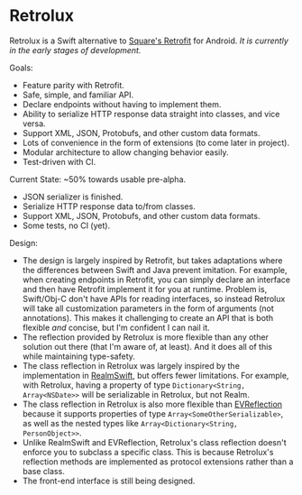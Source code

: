 # Retrolux

Retrolux is a Swift alternative to [Square's Retrofit](https://github.com/square/retrofit) for Android. *It is currently in the early stages of development.*

Goals:
- Feature parity with Retrofit.
- Safe, simple, and familiar API.
- Declare endpoints without having to implement them.
- Ability to serialize HTTP response data straight into classes, and vice versa.
- Support XML, JSON, Protobufs, and other custom data formats.
- Lots of convenience in the form of extensions (to come later in project).
- Modular architecture to allow changing behavior easily.
- Test-driven with CI.

Current State: ~50% towards usable pre-alpha.
- JSON serializer is finished.
- Serialize HTTP response data to/from classes.
- Support XML, JSON, Protobufs, and other custom data formats.
- Some tests, no CI (yet).

Design:
- The design is largely inspired by Retrofit, but takes adaptations where the differences between Swift and Java prevent imitation. For example, when creating endpoints in Retrofit, you can simply declare an interface and then have Retrofit implement it for you at runtime. Problem is, Swift/Obj-C don't have APIs for reading interfaces, so instead Retrolux will take all customization parameters in the form of arguments (not annotations). This makes it challenging to create an API that is both flexible _and_ concise, but I'm confident I can nail it.
- The reflection provided by Retrolux is more flexible than any other solution out there (that I'm aware of, at least). And it does all of this while maintaining type-safety.
- The class reflection in Retrolux was largely inspired by the implementation in [RealmSwift](https://github.com/realm/realm-cocoa), but offers fewer limitations. For example, with Retrolux, having a property of type `Dictionary<String, Array<NSDate>>` will be serializable in Retrolux, but not Realm.
- The class reflection in Retrolux is also more flexible than [EVReflection](https://github.com/evermeer/EVReflection) because it supports properties of type `Array<SomeOtherSerializable>`, as well as the nested types like `Array<Dictionary<String, PersonObject>>`.
- Unlike RealmSwift and EVReflection, Retrolux's class reflection doesn't enforce you to subclass a specific class. This is because Retrolux's reflection methods are implemented as protocol extensions rather than a base class.
- The front-end interface is still being designed.
